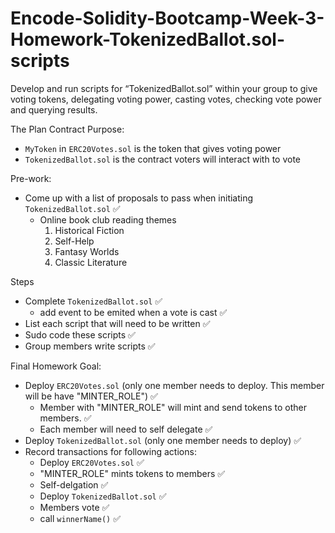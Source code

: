 # Encode-Solidity-Bootcamp-Week-3-Homework-TokenizedBallot.sol-scripts
Develop and run scripts for “TokenizedBallot.sol” within your group to give voting tokens, delegating voting power, casting votes, checking vote power and querying results.

The Plan
Contract Purpose:
- `MyToken` in `ERC20Votes.sol` is the token that gives voting power
- `TokenizedBallot.sol` is the contract voters will interact with to vote

Pre-work:
- Come up with a list of proposals to pass when initiating `TokenizedBallot.sol` ✅
    - Online book club reading themes
        1. Historical Fiction
        2. Self-Help
        3. Fantasy Worlds
        4. Classic Literature

Steps
- Complete `TokenizedBallot.sol` ✅
    - add event to be emited when a vote is cast ✅
- List each script that will need to be written ✅
- Sudo code these scripts ✅
- Group members write scripts ✅

Final Homework Goal:
- Deploy `ERC20Votes.sol` (only one member needs to deploy. This member will be have "MINTER_ROLE") ✅
    - Member with "MINTER_ROLE" will mint and send tokens to other members. ✅
    - Each member will need to self delegate ✅
- Deploy `TokenizedBallot.sol` (only one member needs to deploy) ✅
- Record transactions for following actions:
    - Deploy `ERC20Votes.sol` ✅
    - "MINTER_ROLE" mints tokens to members ✅
    - Self-delgation ✅
    - Deploy `TokenizedBallot.sol` ✅
    - Members vote ✅
    - call `winnerName()` ✅
